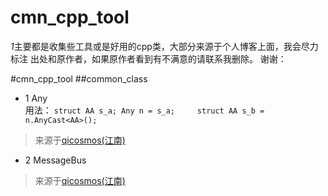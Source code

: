 # cmn_cpp_tool
*1*主要都是收集些工具或是好用的cpp类，大部分来源于个人博客上面，我会尽力标注
出处和原作者，如果原作者看到有不满意的请联系我删除。
谢谢：

#cmn_cpp_tool
##common_class
 * 1 Any  
用法：
`
    struct AA s_a;
    Any n = s_a;    
    struct AA s_b = n.AnyCast<AA>();
` 
>来源于[qicosmos(江南)](http://www.cnblogs.com/qicosmos/p/3420095.html)

 * 2 MessageBus
>来源于[qicosmos(江南)](http://www.cnblogs.com/qicosmos/p/3420095.html)